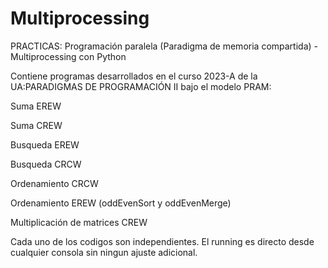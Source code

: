 # Multiprocessing
PRACTICAS: Programación paralela (Paradigma de memoria compartida) - Multiprocessing con Python 

Contiene programas desarrollados en el curso 2023-A de la UA:PARADIGMAS DE PROGRAMACIÓN II bajo el modelo PRAM:

 Suma EREW
 
 Suma CREW
 
 Busqueda EREW
 
 Busqueda CRCW
 
 Ordenamiento CRCW
 
 Ordenamiento EREW (oddEvenSort y oddEvenMerge)
 
 Multiplicación de matrices CREW
 
 
 Cada uno de los codigos son independientes. El running es directo desde cualquier consola sin ningun ajuste adicional.
